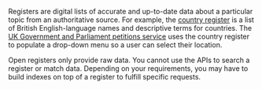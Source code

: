 Registers are digital lists of accurate and up-to-date data about a particular topic from an authoritative source. For example, the [country register](https://country.register.gov.uk/) is a list of British English-language names and descriptive terms for countries. The [UK Government and Parliament petitions service](https://petition.parliament.uk/) uses the country register to populate a drop-down menu so a user can select their location.

Open registers only provide raw data. You cannot use the APIs to search a register or match data. Depending on your requirements, you may have to build indexes on top of a register to fulfill specific requests.
